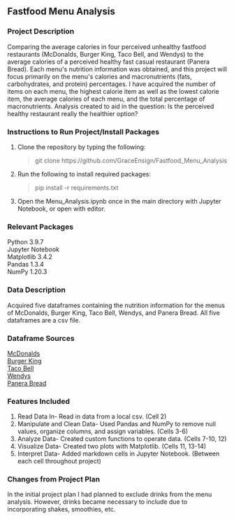 <p align="center"><h2>Fastfood Menu Analysis</h2></p> 

  

<h3>Project Description</h3> 

Comparing the average calories in four perceived unhealthy fastfood restaurants (McDonalds, Burger King, Taco Bell, and Wendys) to the average calories of a perceived healthy fast casual restaurant (Panera Bread). Each menu's nutrition information was obtained, and this project will focus primarily on the menu's calories and macronutrients (fats, carbohydrates, and protein) percentages. I have acquired the number of items on each menu, the highest calorie item as well as the lowest calorie item, the average calories of each menu, and the total percentage of macronutrients. Analysis created to aid in the question: Is the perceived healthy restaurant really the healthier option? 

  

<h3>Instructions to Run Project/Install Packages</h3> 

<ol><li>Clone the repository by typing the following: <blockquote> git clone https://github.com/GraceEnsign/Fastfood_Menu_Analysis</blockquote> </li>
<li>Run the following to install required packages: <blockquote>pip install -r requirements.txt</blockquote> </li>
<li>Open the Menu_Analysis.ipynb once in the main directory with Jupyter Notebook, or open with editor.</li></ol>
  


<h3>Relevant Packages</h3> 

Python 3.9.7 <br>
Jupyter Notebook <br>
Matplotlib 3.4.2 <br>
Pandas 1.3.4 <br>
NumPy 1.20.3 <br>

  

<h3>Data Description</h3> 

Acquired five dataframes containing the nutrition information for the menus of McDonalds, Burger King, Taco Bell, Wendys, and Panera Bread. All five dataframes are a csv file. 



<h3>Dataframe Sources</h3>
<p><a href="https://www.kaggle.com/datasets/mcdonalds/nutrition-facts" target="_top">McDonalds</a><br>
<a href="https://company.bk.com/pdfs/nutrition.pdf" target="_top">Burger King</a><br>
<a href="https://www.tacobell.com/nutrition/info" target="_top">Taco Bell</a><br>
<a href="https://www.wahazel.com/hazelcares/pdf/fastfoodnutrition/wendys_nutrition.pdf" target="_top">Wendys</a><br>
<a href="https://www.panerabread.com/content/dam/panerabread/documents/nutrition/Panera-Nutrition.pdf" target="_top">Panera Bread</a></p>

  

<h3>Features Included</h3> 

<ol><li>Read Data In- Read in data from a local csv. (Cell 2)</li> 

  <li>Manipulate and Clean Data- Used Pandas and NumPy to remove null values, organize columns, and assign variables. (Cells 3-6) </li> 

  <li>Analyze Data- Created custom functions to operate data. (Cells 7-10, 12) </li> 

  <li>Visualize Data- Created two plots with Matplotlib. (Cells 11, 13-14)</li> 

  <li>Interpret Data- Added markdown cells in Jupyter Notebook. (Between each cell throughout project)</li></ol> 



<h3>Changes from Project Plan</h3>
In the initial project plan I had planned to exclude drinks from the menu analysis. However, drinks became necessary to include due to incorporating shakes, smoothies, etc.